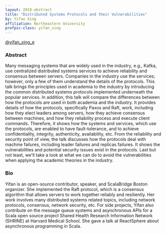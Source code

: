 ```yaml
---
layout: 2018-abstract
title: "Distributed Systems Protocols and their Vulnerabilities"
by: Yifan Xing
affiliation: Northeastern University
profpic-class: yifan_xing
---
```


[@yifan_xing_e](https://twitter.com/yifan_xing_e)
<br/>

### Abstract

Many messaging systems that are widely used in the industry, e.g., Kafka, use centralized distributed systems services to achieve reliability and consensus between servers. Companies in the industry use the services; however, only a few of them understand the details of the protocols. This talk brings the principles used in academia to the industry by introducing the common distributed systems protocols implemented underneath the popular services. In addition, this talk will compare the differences between how the protocols are used in both academia and the industry. It provides details of how the protocols, specifically Paxos and Raft, work, including how they elect leaders among servers, how they achieve consensus between machines, and how they reliability process and execute client commands. Therefore, it shows how the systems and services, which use the protocols, are enabled to have fault-tolerance, and to achieve confidentiality, integrity, authenticity, availability, etc. From the reliability and security point of view, the talk discusses how the protocols deal with machine failures, including leader failures and replicas failures. It shows the vulnerabilities and potential security issues exist in the protocols. Last but not least, we'll take a look at what we can do to avoid the vulnerabilities when applying the academic theories in the industry.

### Bio

Yifan is an open-source contributor, speaker, and ScalaBridge Boston organizer. She implemented the Raft protocol, which is a consensus algorithm that allows servers to work together reliably and resiliently. Her work involves many distributed systems related topics, including network protocols, consensus, network security, etc. For side projects, Yifan also contribute on the message queue systems and asynchronous APIs for a Scala open source project Shared Health Research Information Network (SHRINE) at Harvard Medical School. She gave a talk at ReactSphere about asynchronous programming in Scala.

